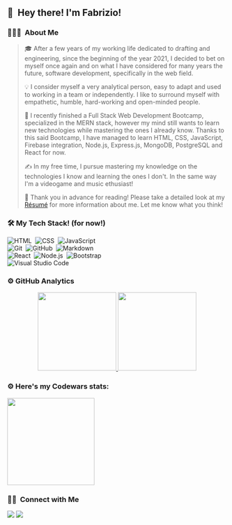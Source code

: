 ## 👋 &nbsp;Hey there! I'm Fabrizio!

### 👨🏻‍💻 &nbsp;About Me
>🎓 After a few years of my working life dedicated to drafting and engineering, since the beginning of the year 2021, I decided to bet on myself once again and on what I have considered for many years the future, software development, specifically in the web field.
>
>💡 I consider myself a very analytical person, easy to adapt and used to working in a team or independently. I like to surround myself with empathetic, humble, hard-working and open-minded people.
>
>🌱 I recently finished a Full Stack Web Development Bootcamp, specialized in the MERN stack, however my mind still wants to learn new technologies while mastering the ones I already know. Thanks to this said Bootcamp, I have managed to learn HTML, CSS, JavaScript, Firebase integration, Node.js, Express.js, MongoDB, PostgreSQL and React for now.
>
>✍️ In my free time, I pursue mastering my knowledge on the technologies I know and learning the ones I don't. In the same way I'm a videogame and music ethusiast! 
>
>📄 Thank you in advance for reading! Please take a detailed look at my [Résumé](https://www.linkedin.com/in/fabriziocarella/) for more information about me. Let me know what you think!

### 🛠 My Tech Stack! (for now!)

![HTML](https://img.shields.io/badge/-HTML-05122A?style=flat&logo=HTML5)&nbsp;
![CSS](https://img.shields.io/badge/-CSS-05122A?style=flat&logo=CSS3&logoColor=1572B6)&nbsp;
![JavaScript](https://img.shields.io/badge/-JavaScript-05122A?style=flat&logo=javascript)&nbsp;\
![Git](https://img.shields.io/badge/-Git-05122A?style=flat&logo=git)&nbsp;
![GitHub](https://img.shields.io/badge/-GitHub-05122A?style=flat&logo=github)&nbsp;
![Markdown](https://img.shields.io/badge/-Markdown-05122A?style=flat&logo=markdown)\
![React](https://img.shields.io/badge/-React-05122A?style=flat&logo=react)&nbsp;
![Node.js](https://img.shields.io/badge/-Node.js-05122A?style=flat&logo=node.js)&nbsp;
![Bootstrap](https://img.shields.io/badge/-Bootstrap-05122A?style=flat&logo=bootstrap&logoColor=563D7C)\
![Visual Studio Code](https://img.shields.io/badge/-Visual%20Studio%20Code-05122A?style=flat&logo=visual-studio-code&logoColor=007ACC)&nbsp;

### ⚙️ GitHub Analytics

<p align="center">
<a href="https://github.com/fabriziocarella">
  <img height="180em" src="https://github-readme-stats-eight-theta.vercel.app/api?username=fabriziocarella&show_icons=true&theme=algolia&include_all_commits=true&count_private=true" />
  <img height="180em" src="https://github-readme-stats-eight-theta.vercel.app/api/top-langs/?username=fabriziocarella&layout=compact&langs_count=8&theme=algolia" />
</a>
</p>

### ⚙️ Here's my Codewars stats:

<img src= "https://www.codewars.com/users/fabriziocarella/badges/micro" width= "200"/>

### 🤝🏻 &nbsp;Connect with Me

<p>
<a href="https://linkedin.com/in/fabriziocarella"><img src="https://img.shields.io/badge/-Fabrizio%20Carella-0077B5?style=flat&logo=Linkedin&logoColor=white"/></a>
<a href="mailto:fabriziocarellas@gmail.com"><img src="https://img.shields.io/badge/-fabriziocarellas@gmail.com-D14836?style=flat&logo=Gmail&logoColor=white"/></a>
</p>
